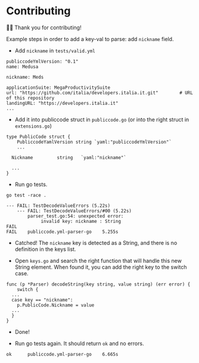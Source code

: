 # Contributing

🙇‍♀️ Thank you for contributing!

Example steps in order to add a key-val to parse: add `nickname` field.

* Add `nickname` in `tests/valid.yml`

```
publiccodeYmlVersion: "0.1"
name: Medusa

nickname: Meds

applicationSuite: MegaProductivitySuite
url: "https://github.com/italia/developers.italia.it.git"        # URL of this repository
landingURL: "https://developers.italia.it"
...
```

* Add it into publiccode struct in `publiccode.go` (or into the right struct in `extensions.go`)

```
type PublicCode struct {
	PubliccodeYamlVersion string `yaml:"publiccodeYmlVersion"`
	...

  Nickname         string   `yaml:"nickname"`

  ...
}
```

* Run go tests.

```
go test -race .

--- FAIL: TestDecodeValueErrors (5.22s)
    --- FAIL: TestDecodeValueErrors/#00 (5.22s)
    	parser_test.go:54: unexpected error:
    		 invalid key: nickname : String
FAIL
FAIL	publiccode.yml-parser-go	5.255s
```

* Catched! The `nickname` key is detected as a String, and there is no definition in the keys list.

* Open `keys.go` and search the right function that will handle this new String element.
  When found it, you can add the right key to the switch case.

```
func (p *Parser) decodeString(key string, value string) (err error) {
	switch {
  ...
  case key == "nickname":
    p.PublicCode.Nickname = value
  ...
  }
}
```

* Done!

* Run go tests again. It should return `ok` and no errors.

```
ok  	publiccode.yml-parser-go	6.665s
```
